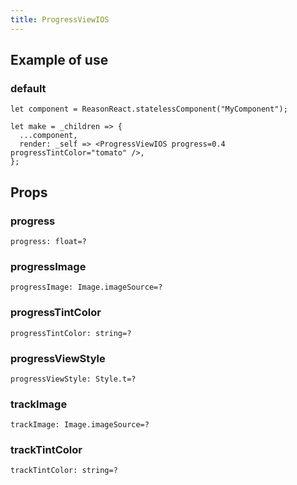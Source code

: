 ```yaml
---
title: ProgressViewIOS
---
```


## Example of use

### default

```reason
let component = ReasonReact.statelessComponent("MyComponent");

let make = _children => {
  ...component,
  render: _self => <ProgressViewIOS progress=0.4 progressTintColor="tomato" />,
};
```

## Props

### progress

```reason
progress: float=?
```

### progressImage

```reason
progressImage: Image.imageSource=?
```

### progressTintColor

```reason
progressTintColor: string=?
```

### progressViewStyle

```reason
progressViewStyle: Style.t=?
```

### trackImage

```reason
trackImage: Image.imageSource=?
```

### trackTintColor

```reason
trackTintColor: string=?
```
